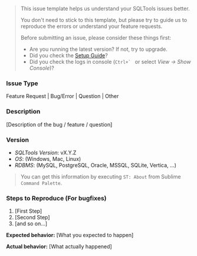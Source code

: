 > This issue template helps us understand your SQLTools issues better. 
>
> You don't need to stick to this template, but please try to guide us to reproduce the errors or understand your feature requests. 
> 
> Before submitting an issue, please consider these things first: 
> * Are you running the latest version? If not, try to upgrade.
> * Did you check the [Setup Guide](http://mtxr.github.io/SQLTools/)?
> * Did you check the logs in console (``Ctrl+` `` or select *View → Show Console*)?

### Issue Type

Feature Request |
Bug/Error |
Question |
Other

### Description

[Description of the bug / feature / question]

### Version

- *SQLTools Version*: vX.Y.Z
- *OS*: (Windows, Mac, Linux)
- *RDBMS*: (MySQL, PostgreSQL, Oracle, MSSQL, SQLite, Vertica, ...)

> You can get this information by executing `ST: About` from Sublime `Command Palette`.

### Steps to Reproduce (For bugfixes)

1. [First Step]
2. [Second Step]
3. [and so on...]

**Expected behavior:** [What you expected to happen]

**Actual behavior:** [What actually happened]
